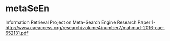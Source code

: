 # metaSeEn
Information Retrieval Project on Meta-Search Engine
Research Paper 1- http://www.caeaccess.org/research/volume4/number7/mahmud-2016-cae-652131.pdf
